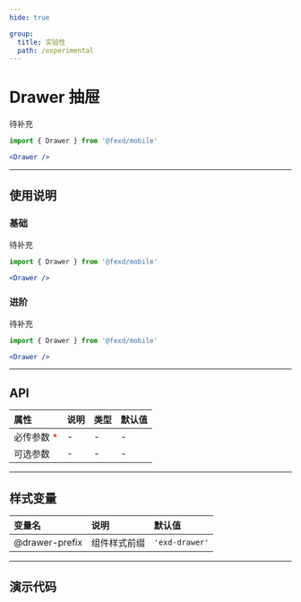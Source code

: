 ```yaml
---
hide: true

group:
  title: 实验性
  path: /experimental
---
```


# Drawer 抽屉 <ImportCost name="Drawer" />

待补充

<!-- prettier-ignore -->
```jsx | pure
import { Drawer } from '@fexd/mobile'

<Drawer />
```

---

## 使用说明

### 基础

待补充

<!-- prettier-ignore -->
```jsx | pure
import { Drawer } from '@fexd/mobile'

<Drawer />
```

### 进阶

待补充

<!-- prettier-ignore -->
```jsx | pure
import { Drawer } from '@fexd/mobile'

<Drawer />
```

---

## API

| 属性                                         | 说明 | 类型 | 默认值 |
| :------------------------------------------- | :--- | :--- | :----- |
| 必传参数 <span style="color: red;">\*</span> | -    | -    | -      |
| 可选参数                                     | -    | -    | -      |

---

## 样式变量

| 变量名         | 说明         | 默认值         |
| :------------- | :----------- | :------------- |
| @drawer-prefix | 组件样式前缀 | `'exd-drawer'` |

---

## 演示代码

<code src="./demos/demo1/index.tsx" />
